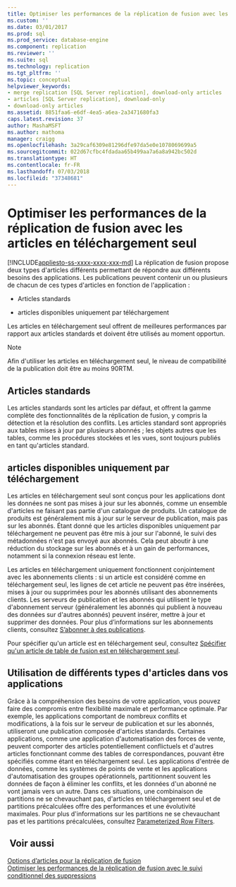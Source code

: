 ```yaml
---
title: Optimiser les performances de la réplication de fusion avec les articles en téléchargement seul | Microsoft Docs
ms.custom: ''
ms.date: 03/01/2017
ms.prod: sql
ms.prod_service: database-engine
ms.component: replication
ms.reviewer: ''
ms.suite: sql
ms.technology: replication
ms.tgt_pltfrm: ''
ms.topic: conceptual
helpviewer_keywords:
- merge replication [SQL Server replication], download-only articles
- articles [SQL Server replication], download-only
- download-only articles
ms.assetid: 8851faa6-e6df-4ea5-a6ea-2a3471680fa3
caps.latest.revision: 37
author: MashaMSFT
ms.author: mathoma
manager: craigg
ms.openlocfilehash: 3a29caf6309e81296dfe97da5e0e1078069699a5
ms.sourcegitcommit: 022d67cfbc4fdadaa65b499aa7a6a8a942bc502d
ms.translationtype: HT
ms.contentlocale: fr-FR
ms.lasthandoff: 07/03/2018
ms.locfileid: "37348681"
---
```

# <a name="optimize-merge-replication-performance-with-download-only-articles"></a>Optimiser les performances de la réplication de fusion avec les articles en téléchargement seul
[!INCLUDE[appliesto-ss-xxxx-xxxx-xxx-md](../../../includes/appliesto-ss-xxxx-xxxx-xxx-md.md)]
  La réplication de fusion propose deux types d'articles différents permettant de répondre aux différents besoins des applications. Les publications peuvent contenir un ou plusieurs de chacun de ces types d'articles en fonction de l'application :  
  
-   Articles standards  
  
-   articles disponibles uniquement par téléchargement  
  
 Les articles en téléchargement seul offrent de meilleures performances par rapport aux articles standards et doivent être utilisés au moment opportun.  
  
> [!NOTE]  
>  Afin d'utiliser les articles en téléchargement seul, le niveau de compatibilité de la publication doit être au moins 90RTM.  
  
## <a name="standard-articles"></a>Articles standards  
 Les articles standards sont les articles par défaut, et offrent la gamme complète des fonctionnalités de la réplication de fusion, y compris la détection et la résolution des conflits. Les articles standard sont appropriés aux tables mises à jour par plusieurs abonnés ; les objets autres que les tables, comme les procédures stockées et les vues, sont toujours publiés en tant qu'articles standard.  
  
## <a name="download-only-articles"></a>articles disponibles uniquement par téléchargement  
 Les articles en téléchargement seul sont conçus pour les applications dont les données ne sont pas mises à jour sur les abonnés, comme un ensemble d'articles ne faisant pas partie d'un catalogue de produits. Un catalogue de produits est généralement mis à jour sur le serveur de publication, mais pas sur les abonnés. Étant donné que les articles disponibles uniquement par téléchargement ne peuvent pas être mis à jour sur l'abonné, le suivi des métadonnées n'est pas envoyé aux abonnés. Cela peut aboutir à une réduction du stockage sur les abonnés et à un gain de performances, notamment si la connexion réseau est lente.  
  
 Les articles en téléchargement uniquement fonctionnent conjointement avec les abonnements clients : si un article est considéré comme en téléchargement seul, les lignes de cet article ne peuvent pas être insérées, mises à jour ou supprimées pour les abonnés utilisant des abonnements clients. Les serveurs de publication et les abonnés qui utilisent le type d'abonnement serveur (généralement les abonnés qui publient à nouveau des données sur d'autres abonnés) peuvent insérer, mettre à jour et supprimer des données. Pour plus d’informations sur les abonnements clients, consultez [S’abonner à des publications](../../../relational-databases/replication/subscribe-to-publications.md).  
  
 Pour spécifier qu'un article est en téléchargement seul, consultez [Spécifier qu'un article de table de fusion est en téléchargement seul](../../../relational-databases/replication/publish/specify-that-a-merge-table-article-is-download-only.md).  
  
## <a name="using-different-article-types-in-your-applications"></a>Utilisation de différents types d'articles dans vos applications  
 Grâce à la compréhension des besoins de votre application, vous pouvez faire des compromis entre flexibilité maximale et performance optimale. Par exemple, les applications comportant de nombreux conflits et modifications, à la fois sur le serveur de publication et sur les abonnés, utiliseront une publication composée d'articles standards. Certaines applications, comme une application d'automatisation des forces de vente, peuvent comporter des articles potentiellement conflictuels et d'autres articles fonctionnant comme des tables de correspondances, pouvant être spécifiés comme étant en téléchargement seul. Les applications d'entrée de données, comme les systèmes de points de vente et les applications d'automatisation des groupes opérationnels, partitionnent souvent les données de façon à éliminer les conflits, et les données d'un abonné ne vont jamais vers un autre. Dans ces situations, une combinaison de partitions ne se chevauchant pas, d'articles en téléchargement seul et de partitions précalculées offre des performances et une évolutivité maximales. Pour plus d'informations sur les partitions ne se chevauchant pas et les partitions précalculées, consultez [Parameterized Row Filters](../../../relational-databases/replication/merge/parameterized-filters-parameterized-row-filters.md).  
  
## <a name="see-also"></a> Voir aussi  
 [Options d’articles pour la réplication de fusion](../../../relational-databases/replication/merge/article-options-for-merge-replication.md)   
 [Optimiser les performances de la réplication de fusion avec le suivi conditionnel des suppressions](../../../relational-databases/replication/merge/optimize-merge-replication-performance-with-conditional-delete-tracking.md)  
  
  
